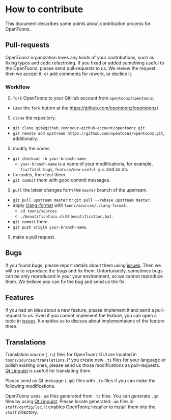 # How to contribute

This document describes some points about contribution process for OpenToonz.

## Pull-requests

OpenToonz organization loves any kinds of your contributions, such as fixing typos and code refactroing.
If you fixed or added something useful to the OpenToonz, please send pull-requests to us.
We review the request, then we accept it, or add comments for rework, or decline it.

### Workflow

0. `fork` OpenToonz to your GitHub account from `opentoonz/opentoonz`.
  - (use the `fork` button at the https://github.com/opentoonz/opentoonz)
0. `clone` the repository.
  - `git clone git@github.com:your-github-account/opentoonz.git`
  - `git remote add upstream https://github.com/opentoonz/opentoonz.git`, additionally.
0. modify the codes.
  - `git checkout -b your-branch-name`
    - `your-branch-name` is a name of your modifications, for example,
      `fix/fatal-bugs`, `feature/new-useful-gui` and so on.
  - fix codes, then test them.
  - `git commit` them with good commit messages.
0. `pull` the latest changes form the `master` branch of the upstream.
  - `git pull upstream master` or `git pull --rebase upstream master`.
  - apply [clang-format](http://clang.llvm.org/docs/ClangFormat.html) with `toonz/sources/.clang-format`.
    - `cd toonz/sources`
    - `./beautification.sh` or `beautification.bat`.
  - `git commit` them.
  - `git push origin your-branch-name`.
0. make a pull request.

## Bugs

If you found bugs, please report details about them using [issues](https://github.com/opentoonz/opentoonz/issues).
Then we will try to reproduce the bugs and fix them.
Unfortunately, sometimes bugs can be only reproduced in your your environment,
so we cannot reproduce them. We believe you can fix the bug and send us the fix.

## Features

If you had an idea about a new feature, please implement it and send a pull-request to us.
Even if you cannot implement the feature, you can open a topic in [issues](https://github.com/opentoonz/opentoonz/issues).
It enables us to discuss about implementaions of the feature there.

## Translations

Translation source (`.ts`) files for OpenToonz GUI are located in `toonz/sources/translations`.
If you create new `.ts` files for your language or polish existing ones,
please send us those modifications as pull-requests. 
[Qt Linguist](http://doc.qt.io/qt-5.6/linguist-translators.html) is usefull for translating them.

Please send us Qt message (`.qm`) files with `.ts` files if you can make the following modifications.

OpenToonz uses `.qm` files generated from `.ts` files.
You can generate `.qm` files by using [Qt Linguist](http://doc.qt.io/qt-5.6/linguist-translators.html).
Please locate generated `.qm` files in `stuff/config/loc`.
It enables OpenToonz installer to install them into the `stuff` directory.
